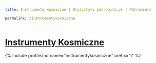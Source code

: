 ```yaml
---
title: Instrumenty Kosmiczne | Statystyki patronite.pl | Patromierz

permalink: /instrumentykosmiczne
---
```


# [Instrumenty Kosmiczne](https://patronite.pl/instrumentykosmiczne)

{% include profile.md name="instrumentykosmiczne" prefix="i" %}
